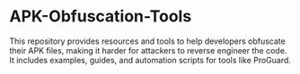 # APK-Obfuscation-Tools
This repository provides resources and tools to help developers obfuscate their APK files, making it harder for attackers to reverse engineer the code. It includes examples, guides, and automation scripts for tools like ProGuard.
